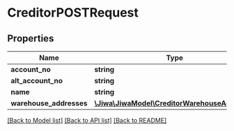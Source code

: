 # CreditorPOSTRequest

## Properties
Name | Type | Description | Notes
------------ | ------------- | ------------- | -------------
**account_no** | **string** |  | [optional] 
**alt_account_no** | **string** |  | [optional] 
**name** | **string** |  | [optional] 
**warehouse_addresses** | [**\Jiwa\JiwaModel\CreditorWarehouseAddress[]**](CreditorWarehouseAddress.md) |  | [optional] 

[[Back to Model list]](../README.md#documentation-for-models) [[Back to API list]](../README.md#documentation-for-api-endpoints) [[Back to README]](../README.md)


